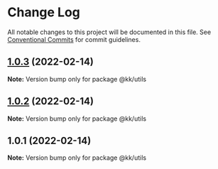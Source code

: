 # Change Log

All notable changes to this project will be documented in this file.
See [Conventional Commits](https://conventionalcommits.org) for commit guidelines.

## [1.0.3](http://gitlab.zjweidu.com:8686/huangqian/middleware_admin/compare/@kk/utils@1.0.2...@kk/utils@1.0.3) (2022-02-14)

**Note:** Version bump only for package @kk/utils





## [1.0.2](http://gitlab.zjweidu.com:8686/huangqian/middleware_admin/compare/@kk/utils@1.0.1...@kk/utils@1.0.2) (2022-02-14)

**Note:** Version bump only for package @kk/utils





## 1.0.1 (2022-02-14)

**Note:** Version bump only for package @kk/utils
